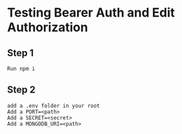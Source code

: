 # Testing Bearer Auth and Edit Authorization

## Step 1
```
Run npm i
```
## Step 2
```
add a .env folder in your root 
Add a PORT=<path>
Add a SECRET=<secret>
Add a MONGODB_URI=<path>
```
